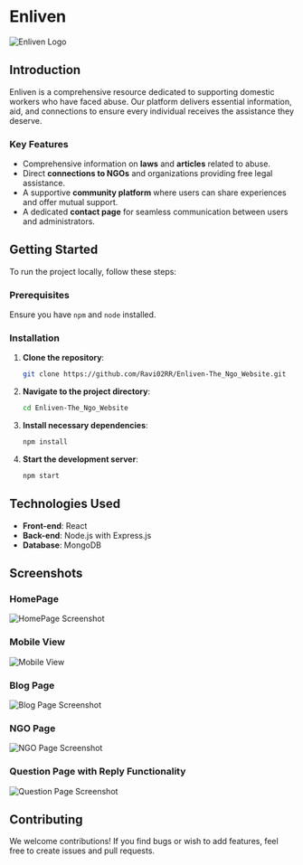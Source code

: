 # Enliven

![Enliven Logo](path_to_logo_here) <!-- Replace with your logo image -->

## Introduction

Enliven is a comprehensive resource dedicated to supporting domestic workers who have faced abuse. Our platform delivers essential information, aid, and connections to ensure every individual receives the assistance they deserve.

### Key Features

- Comprehensive information on **laws** and **articles** related to abuse.
- Direct **connections to NGOs** and organizations providing free legal assistance.
- A supportive **community platform** where users can share experiences and offer mutual support.
- A dedicated **contact page** for seamless communication between users and administrators.

## Getting Started

To run the project locally, follow these steps:

### Prerequisites

Ensure you have `npm` and `node` installed.

### Installation

1. **Clone the repository**:
    ```bash
    git clone https://github.com/Ravi02RR/Enliven-The_Ngo_Website.git
    ```

2. **Navigate to the project directory**:
    ```bash
    cd Enliven-The_Ngo_Website
    ```

3. **Install necessary dependencies**:
    ```bash
    npm install
    ```

4. **Start the development server**:
    ```bash
    npm start
    ```

## Technologies Used

- **Front-end**: React
- **Back-end**: Node.js with Express.js
- **Database**: MongoDB

## Screenshots

### HomePage

![HomePage Screenshot](https://github.com/Ravi2021gh/assetEnliven/blob/main/home.png?raw=true)

### Mobile View

![Mobile View](https://github.com/Ravi2021gh/assetEnliven/blob/main/mobilehome.png?raw=true)

### Blog Page

![Blog Page Screenshot](https://github.com/Ravi2021gh/assetEnliven/blob/main/Blog.png?raw=true)

### NGO Page

![NGO Page Screenshot](https://github.com/Ravi2021gh/assetEnliven/blob/main/SearchNGo.png?raw=true)

### Question Page with Reply Functionality
![Question Page Screenshot](https://github.com/Ravi2021gh/assetEnliven/blob/main/reply.png?raw=true)



## Contributing

We welcome contributions! If you find bugs or wish to add features, feel free to create issues and pull requests.

